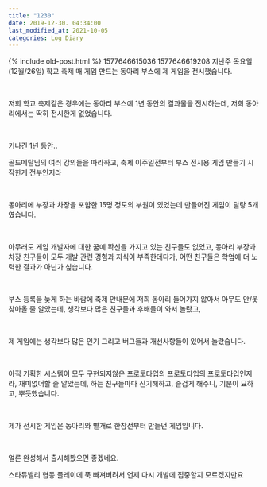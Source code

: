 ```yaml
---
title: "1230"
date: 2019-12-30. 04:34:00
last_modified_at: 2021-10-05
categories: Log Diary
---
```

{% include old-post.html %}
1577646615036
1577646619208
지난주 목요일 (12월/26일) 학교 축제 때 게임 만드는 동아리 부스에 제 게임을 전시했습니다.

​

저희 학교 축제같은 경우에는 동아리 부스에 1년 동안의 결과물을 전시하는데, 저희 동아리에서는 딱히 전시한게 없었습니다.

​

기나긴 1년 동안..

골드메탈님의 여러 강의들을 따라하고, 축제 이주일전부터 부스 전시용 게임 만들기 시작한게 전부인지라

​

동아리에 부장과 차장을 포함한 15명 정도의 부원이 있었는데 만들어진 게임이 달랑 5개였습니다.

​

아무래도 게임 개발자에 대한 꿈에 확신을 가지고 있는 친구들도 없었고, 동아리 부장과 차장 친구들이 모두 개발 관련 경험과 지식이 부족한데다가, 어떤 친구들은 학업에 더 노력한 결과가 아닌가 싶습니다.

​

부스 등록을 늦게 하는 바람에 축제 안내문에 저희 동아리 들어가지 않아서 아무도 안/못 찾아올 줄 알았는데, 생각보다 많은 친구들과 후배들이 와서 놀랐고,

​

제 게임에는 생각보다 많은 인기 그리고 버그들과 개선사항들이 있어서 놀랐습니다.

​

아직 기획한 시스템이 모두 구현되지않은 프로토타입의 프로토타입의 프로토타입인지라, 재미없어할 줄 알았는데, 하는 친구들마다 신기해하고, 즐겁게 해주니, 기분이 묘하고, 뿌듯했습니다.

​

제가 전시한 게임은 동아리와 별개로 한참전부터 만들던 게임입니다. 

​

얼른 완성해서 출시해봤으면 좋겠네요.

스타듀밸리 협동 플레이에 푹 빠져버려서 언제 다시 개발에 집중할지 모르겠지만요